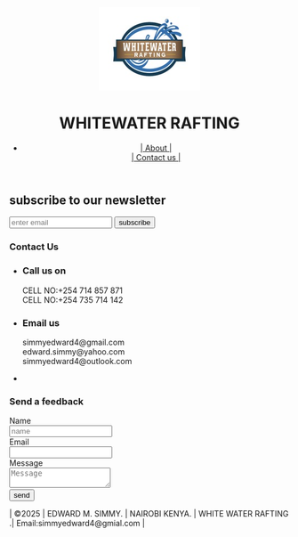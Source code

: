 <!DOCTYPE HTML>
<html lang="en"
<strong><html>
  <head>
    <meta charset="utf-8"/>
	<meta name="viewport" content="width=device-width" />
	<meta name="author" content="edward" >
	<title>WHITE WATER RAFTING | Contact Us</title>
	<link rel="stylesheet" href ="styles.css">
  </head>
  <body>
    <header>
        <div class="logo-box">
            <img class="logo" src="images/z-wwr-blue.jpg" >
	<div class="container">
	<div id="branding">
	<h1><span class="highlight">WHITE</span>WATER RAFTING</h1>
	</div>
	  <nav>
	    <ul>
		  <li ><a href="About.html">| About |</a></li>
		  <liclass="current"><a href="Contact us.html">| Contact us |</a></li>
		</ul>
	   </nav>
	</div>
    </header>
    <section id="newsletter">
	  <div class="container">
	    <h1>subscribe to our newsletter</h1>
	     <form>
	     <input type="email" placeholder="enter email">
	     <button type="submit" class="button_1">subscribe</button>
	     </form>
	     </div>
	     </section>
		 <section id="main">
		 <div class="container">
		 <article id="main-col">
		 <h1 class="page-tittle">Contact Us</h1>
		 <ul id="How to Contact us">
		 <li>
		 <h3>Call us on</h3>
		 <p>  CELL NO:+254 714 857 871 <br> CELL NO:+254 735 714 142</p>
		 </li>
		  <li>
		 <h3>Email us</h3>
		 <p>simmyedward4@gmail.com<br>edward.simmy@yahoo.com<br>simmyedward4@outlook.com</p>
		 </li>
		  <li>
		 </article>
		 <aside id="sidebar">
		 <div class="dark">
		 <h3>Send a feedback</h3>
		 <form class="Email Us">
		 <div>
		 <label>Name</label><br>
		 <input type="text" placeholder="name">
		 </div>
		 <div>
		   <label>Email</label><br>
		   <input type="text" placeholder-"Email Address">
		   </div>
		   <div>
		   <label>Message</label><br>
		   <textarea placeholder="Message"></textarea>
		   </div>
		   <button class="button_1" type="submit">send</button>
		   </form>
		 </aside>
		 </div>
		 </section>
		    <div class="map">
			<frame <iframe src="https://www.google.com/maps/embed?pb=!1m18!1m12!1m3!1d1951.
			540787637534!2d37.04248827936853!3d-1.4479230930795484!2m3!1f0!2f0!3f0!3m2!1i1024!2i768!4f13.
			1!3m3!1m2!1s0x182f77f6f439424d%3A0xb57ab6d0f4d66b2a!2sThe%20Lukenya%20Getaway!5e0!3m2!1sen!2ske!4v1739043709062!5m2!1sen!2ske" width="600" height="450" style="border:0;"
			allowfullscreen="" loading="lazy" referrerpolicy="no-referrer-when-downgrade"></iframe>
		    </div>
	  <footer>
     <p>| &copy;2025 | EDWARD M. SIMMY. | NAIROBI KENYA. | WHITE WATER RAFTING .| Email:simmyedward4@gmial.com |</p>
    </footer>
   </body>
  </html></strong>
